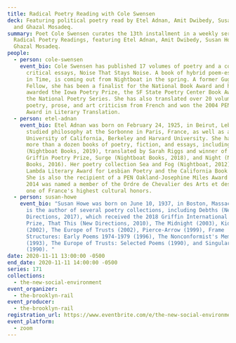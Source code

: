 ```yaml
---
title: Radical Poetry Reading with Cole Swensen
deck: Featuring political poetry read by Etel Adnan, Amit Dwibedy, Susan Howe,
  and Ghazal Mosadeq.
summary: Poet Cole Swensen curates the 13th installment in a weekly series of
  Radical Poetry Readings, featuring Etel Adnan, Amit Dwibedy, Susan Howe, and
  Ghazal Mosadeq.
people:
  - person: cole-swensen
    event_bio: Cole Swensen has published 17 volumes of poetry and a collection of
      critical essays, Noise That Stays Noise. A book of hybrid poem-essays, Art
      in Time, is coming out from Nightboat in the spring. A former Guggenheim
      Fellow, she has been a finalist for the National Book Award and has been
      awarded the Iowa Poetry Prize, the SF State Poetry Center Book Award, and
      the National Poetry Series. She has also translated over 20 volumes of
      poetry, prose, and art criticism from French and won the 2004 PEN USA
      Award in Literary Translation.
  - person: etel-adnan
    event_bio: Etel Adnan was born on February 24, 1925, in Beirut, Lebanon. She
      studied philosophy at the Sorbonne in Paris, France, as well as at the
      University of California, Berkeley and Harvard University. She has written
      more than a dozen books of poetry, fiction, and essays, including Time
      (Nightboat Books, 2019), translated by Sarah Riggs and winner of the
      Griffin Poetry Prize, Surge (Nightboat Books, 2018), and Night (Nightboat
      Books, 2016). Her poetry collection Sea and Fog (Nightboat, 2012) won the
      Lambda Literary Award for Lesbian Poetry and the California Book Award.
      She is also the recipient of a PEN Oakland-Josephine Miles Award and in
      2014 was named a member of the Ordre de Chevalier des Arts et des Lettres,
      one of France's highest cultural honors.
  - person: susan-howe
    event_bio: "Susan Howe was born on June 10, 1937, in Boston, Massachusetts. She
      is the author of several poetry collections, including Debths (New
      Directions, 2017), which received the 2018 Griffin International Poetry
      Prize, That This (New Directions, 2010), The Midnight (2003), Kidnapped
      (2002), The Europe of Trusts (2002), Pierce-Arrow (1999), Frame
      Structures: Early Poems 1974-1979 (1996), The Nonconformist's Memorial
      (1993), The Europe of Trusts: Selected Poems (1990), and Singularities
      (1990). "
date: 2020-11-11 13:00:00 -0500
end_date: 2020-11-11 14:00:00 -0500
series: 171
collections:
  - the-new-social-environment
event_organizer:
  - the-brooklyn-rail
event_producer:
  - the-brooklyn-rail
registration_url: https://www.eventbrite.com/e/the-new-social-environment-171-radical-poetry-with-cole-swensen-tickets-128201172157
event_platform:
  - zoom
---
```

